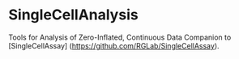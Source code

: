 SingleCellAnalysis
==================

Tools for Analysis of Zero-Inflated, Continuous Data
Companion to [SingleCellAssay] (https://github.com/RGLab/SingleCellAssay).
